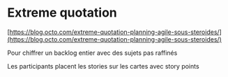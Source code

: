# Extreme quotation

[https://blog.octo.com/extreme-quotation-planning-agile-sous-steroides/](https://blog.octo.com/extreme-quotation-planning-agile-sous-steroides/) 

Pour chiffrer un backlog entier avec des sujets pas raffinés

Les participants placent les stories sur les cartes avec story points
